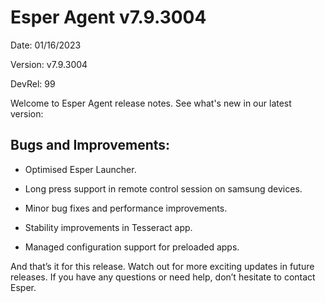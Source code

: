 # Esper Agent  v7.9.3004

Date: 01/16/2023

Version:  v7.9.3004

DevRel: 99

Welcome to Esper Agent release notes. See what's new in our latest version: 

## Bugs and Improvements: 

- Optimised Esper Launcher.

- Long press support in remote control session on samsung devices.

- Minor bug fixes and performance improvements.

- Stability improvements in Tesseract app.

- Managed configuration support for preloaded apps.

And that’s it for this release. Watch out for more exciting updates in future releases. If you have any questions or need help, don’t hesitate to contact Esper.
